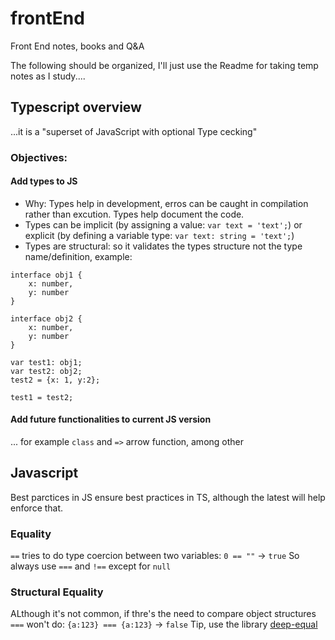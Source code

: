 # frontEnd
Front End notes, books and Q&amp;A 

The following should be organized, I'll just use the Readme for taking temp notes as I study....

## Typescript overview
...it is a "superset of JavaScript with optional Type cecking"

### Objectives:
#### Add types to JS
- Why: Types help in development, erros can be caught in compilation rather than excution. Types help document the code.
- Types can be implicit (by assigning a value: `var text = 'text';`) or explicit (by defining a variable type: `var text: string = 'text';`)
- Types are structural: so it validates the types structure not the type name/definition, example:
```
interface obj1 {
    x: number,
    y: number
}

interface obj2 {
    x: number,
    y: number
}

var test1: obj1;
var test2: obj2;
test2 = {x: 1, y:2};

test1 = test2;
```

#### Add future functionalities to current JS version
... for example `class` and `=>` arrow function, among other


## Javascript 
Best parctices in JS ensure best practices in TS, although the latest will help enforce that.

### Equality
`==` tries to do type coercion between two variables: `0 == ""` -> `true`
So always use `===` and `!==` except for `null`

### Structural Equality
ALthough it's not common, if thre's the need to compare object structures `===` won't do: `{a:123} === {a:123}` -> `false`
Tip, use the library [deep-equal](https://www.npmjs.com/package/deep-equal)

